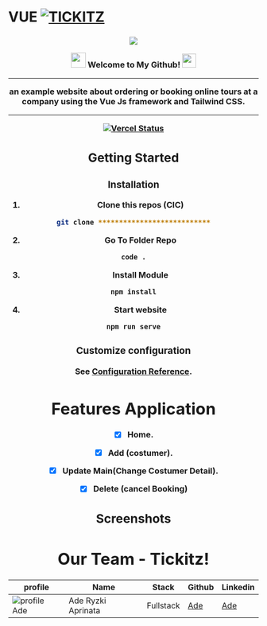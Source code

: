# VUE [![TICKITZ](https://awesome.re/badge-flat2.svg)](https://)
<h3 align="center">

![](https://capsule-render.vercel.app/api?type=waving&color=gradient&height=100&section=header)

<img src="https://camo.githubusercontent.com/5bbf8ca61ef5f92684489ace45ad6f45984fff87a621040c62b1fe31e3005ff9/687474703a2f2f692e696d6775722e636f6d2f436a34724d72532e676966" width="30">
  Welcome to My Github!
  <img src="https://media.giphy.com/media/hvRJCLFzcasrR4ia7z/giphy.gif" width="28">
  
---
<div align="center">
an example website about ordering or booking online tours at a company using the Vue Js framework and Tailwind CSS.
  
---
[![Vercel Status](https://img.shields.io/badge/Vercel-000000?style=for-the-badge&logo=vercel&logoColor=white)](https://)
## Getting Started
  
### Installation
  
1. Clone this repos (CIC)
```sh
git clone ***************************
```
2. Go To Folder Repo
```sh
code .
```
3. Install Module
```sh
npm install
```
  
4. Start website
```sh
npm run serve
```
### Customize configuration
See [Configuration Reference](https://cli.vuejs.org/config/).

# Features Application
- [x] Home.
- [x] Add (costumer).
- [x] Update Main(Change Costumer Detail).
- [x] Delete (cancel Booking)


## Screenshots  

  
# Our Team - Tickitz!
 | profile | Name | Stack | Github | Linkedin |
 | ------- | ---- | ------ | ------ | -------- |
 | ![profile Ade][img-Ade] | Ade Ryzki Aprinata | Fullstack | [Ade](https://github.com/ade-ryzki)|[Ade](https://www.linkedin.com/in/aderyzki/)
  
[img-Ade]: https://avatars.githubusercontent.com/u/95088271?s=400&u=b013ad92f6887845be279a720f0f1b4eefde31f9&v=4


